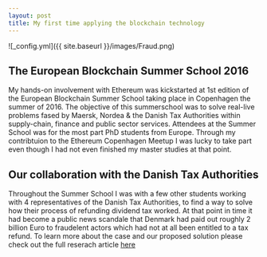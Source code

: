 ```yaml
---
layout: post
title: My first time applying the blockchain technology
---
```


![_config.yml]({{ site.baseurl }}/images/Fraud.png)

## The European Blockchain Summer School 2016

My hands-on involvement with Ethereum was kickstarted at 1st edition of the European Blockchain Summer School taking place in Copenhagen the summer of 2016. The objective of this summerschool was to solve real-live problems fased by Maersk, Nordea & the Danish Tax Authorities within supply-chain, finance and public sector services. Attendees at the Summer School was for the most part PhD students from Europe. Through my contribtuion to the Ethereum Copenhagen Meetup I was lucky to take part even though I had not even finished my master studies at that point.


## Our collaboration with the Danish Tax Authorities

Throughout the Summer School I was with a few other students working with 4 representatives of the Danish Tax Authorities, to find a way to solve how their process of refunding dividend tax worked. At that point in time it had become a public news scandale that Denmark had paid out roughly 2 billion Euro to fraudelent actors which had not at all been entitled to a tax refund. To learn more about the case and our proposed solution please check out the full reserach article [here](https://link.springer.com/epdf/10.1007/s12599-017-0502-4?author_access_token=bmLodxBCjMsZiPWtANDXO_e4RwlQNchNByi7wbcMAY5nELhquwOkYlt7DKFEv5mRZPK7YUKno21Md4qDEW2Ruf5a6-mmF8vTdZMyD1RfDahz12BtAylMr4pWLY_fopKtT00gQC2SrZeGM1n9mtCbpA%3D%3D)
